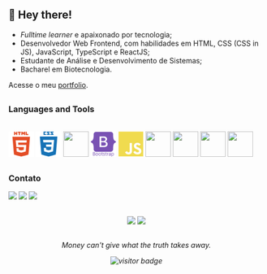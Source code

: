 ## 👋 Hey there!

  
- *Fulltime learner* e apaixonado por tecnologia;
- Desenvolvedor Web Frontend, com habilidades em HTML, CSS (CSS in JS), JavaScript, TypeScript e ReactJS;
- Estudante de Análise e Desenvolvimento de Sistemas;
- Bacharel em Biotecnologia.




Acesse o meu [portfolio](https://matheus-ferreira1.github.io).
  
##

### Languages and Tools

<div style="display: inline_block"><br>
  <img width="50" height="50" src="https://raw.githubusercontent.com/devicons/devicon/00f02ef57fb7601fd1ddcc2fe6fe670fef3ae3e4/icons/html5/html5-plain-wordmark.svg"/>
  <img width="50" height="50" src="https://raw.githubusercontent.com/devicons/devicon/00f02ef57fb7601fd1ddcc2fe6fe670fef3ae3e4/icons/css3/css3-plain-wordmark.svg"/>
  <img width="50" height="50" src="https://cdn.jsdelivr.net/gh/devicons/devicon/icons/sass/sass-original.svg"/>
  <img width="50" height="50" src="https://raw.githubusercontent.com/devicons/devicon/00f02ef57fb7601fd1ddcc2fe6fe670fef3ae3e4/icons/bootstrap/bootstrap-plain-wordmark.svg"/>
  <img width="50" height="50" src="https://raw.githubusercontent.com/devicons/devicon/00f02ef57fb7601fd1ddcc2fe6fe670fef3ae3e4/icons/javascript/javascript-plain.svg"/>
  <img width="50" height="50" src="https://cdn.jsdelivr.net/gh/devicons/devicon/icons/typescript/typescript-original.svg" />
  <img width="50" height="50" src="https://cdn.jsdelivr.net/gh/devicons/devicon/icons/react/react-original-wordmark.svg" />
  <img width="50" height="50" src="https://cdn.jsdelivr.net/gh/devicons/devicon/icons/git/git-plain-wordmark.svg" />
  <img width="50" height="50" src="https://cdn.jsdelivr.net/gh/devicons/devicon/icons/vscode/vscode-original.svg" />
</div>

##
  
### Contato
<div>
  <a target="_blank" href="mailto:matheustferreira33@gmail.com"><img src="https://img.shields.io/badge/Gmail-D14836?style=for-the-badge&logo=gmail&logoColor=white"/></a>
  <a href="https://www.linkedin.com/in/matheus-tavares-ferreira-383745134/" target="_blank">  <img src="https://img.shields.io/badge/LinkedIn-0077B5?style=for-the-badge&logo=linkedin&logoColor=white" target="_blank"></a>
  <a href="https://twitter.com/matheusferr33" target="_blank">  <img src="https://img.shields.io/badge/Twitter-1DA1F2?style=for-the-badge&logo=twitter&logoColor=white"_blank""></a>
</div>
  
##

<div align="center">
  <img height="160"  src="https://github-readme-stats.vercel.app/api/top-langs/?username=kharizzakaye&layout=compact&theme=dark"/>
  <img height="160"  src="http://github-readme-streak-stats.herokuapp.com?user=kharizzakaye&theme=dark&layout=compact&date_format=M%20j%5B%2C%20Y%5D"/>
    
</div>

##
 
<p align="center">
 <i> Money can't give what the truth takes away. <i>
</p>

<p align="center">
  <img src="https://visitor-badge.laobi.icu/badge?page_id=kharizzakaye" alt="visitor badge"/>       
</p>
